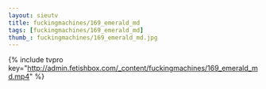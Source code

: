 ```yaml
--- 
layout: sieutv
title: fuckingmachines/169_emerald_md
tags: [fuckingmachines/169_emerald_md]
thumb_: fuckingmachines/169_emerald_md.jpg
---
```

{% include tvpro key="http://admin.fetishbox.com/_content/fuckingmachines/169_emerald_md.mp4" %} 
